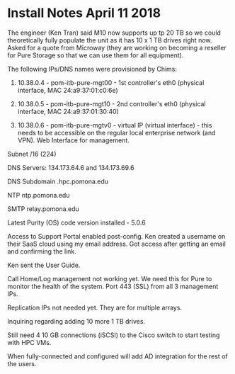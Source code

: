# Install Notes April 11 2018

The engineer (Ken Tran) said M10 now supports up tp 20 TB so we could theoretically fully populate the unit as it has 10 x 1 TB drives right now. Asked for a quote from Microway 
(they are working on becoming a reseller for Pure Storage so that we can use them for all equipment).

The following IPs/DNS names were provisioned by Chims:

1) 10.38.0.4 - pom-itb-pure-mgt00 - 1st controller's eth0 (physical interface, MAC 24:a9:37:01:c0:6e)

2) 10.38.0.5 - pom-itb-pure-mgt10 - 2nd controller's eth0 (physical interface, MAC 24:a9:37:01:30:40)

3) 10.38.0.6 - pom-itb-pure-mgtv0 - virtual IP (virtual interface) - this needs to be accessible on the regular local enterprise network (and VPN). Web Interface for management.

Subnet /16 (224)

DNS Servers: 134.173.64.6 and 134.173.69.6

DNS Subdomain .hpc.pomona.edu

NTP ntp.pomona.edu

SMTP relay.pomona.edu

Latest Purity (OS) code version installed - 5.0.6

Access to Support Portal enabled post-config. Ken created a username on their SaaS cloud using my email address. Got access after getting an email and confirming the link.

Ken sent the User Guide.

Call Home/Log management not working yet. We need this for Pure to monitor the health of the system. Port 443 (SSL) from all 3 management IPs.

Replication IPs not needed yet. They are for multiple arrays.

Inquiring regarding adding 10 more 1 TB drives.

Still need 4 10 GB connections (iSCSI) to the Cisco switch to start testing with HPC VMs.

When fully-connected and configured will add AD integration for the rest of the users.
